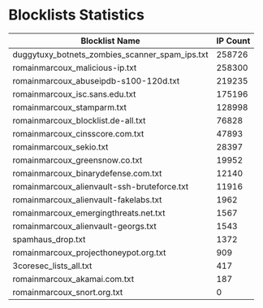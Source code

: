 # Blocklists Statistics
| Blocklist Name | IP Count |
|----|----|
| duggytuxy_botnets_zombies_scanner_spam_ips.txt | 258726 |
| romainmarcoux_malicious-ip.txt | 258300 |
| romainmarcoux_abuseipdb-s100-120d.txt | 219235 |
| romainmarcoux_isc.sans.edu.txt | 175196 |
| romainmarcoux_stamparm.txt | 128998 |
| romainmarcoux_blocklist.de-all.txt | 76828 |
| romainmarcoux_cinsscore.com.txt | 47893 |
| romainmarcoux_sekio.txt | 28397 |
| romainmarcoux_greensnow.co.txt | 19952 |
| romainmarcoux_binarydefense.com.txt | 12140 |
| romainmarcoux_alienvault-ssh-bruteforce.txt | 11916 |
| romainmarcoux_alienvault-fakelabs.txt | 1962 |
| romainmarcoux_emergingthreats.net.txt | 1567 |
| romainmarcoux_alienvault-georgs.txt | 1543 |
| spamhaus_drop.txt | 1372 |
| romainmarcoux_projecthoneypot.org.txt | 909 |
| 3coresec_lists_all.txt | 417 |
| romainmarcoux_akamai.com.txt | 187 |
| romainmarcoux_snort.org.txt | 0 |
